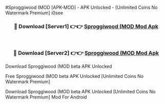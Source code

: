 #Sproggiwood (MOD [APK-MOD] - APK Unlocked - [Unlimited Coins No Watermark Premium] i0see



<div align="center">

<h3>🔴 Download [Server1] 👉👉 <a href="https://momento.my/?title=Sproggiwood_(MOD">Sproggiwood (MOD Mod Apk</a></h3><br>

<h3>🔴 Download [Server2] 👉👉 <a href="https://momento.my/?title=Sproggiwood_(MOD">Sproggiwood (MOD Mod Apk</a></h3>
</div>



Download Sproggiwood (MOD beta APK Unlocked

Free Sproggiwood (MOD beta APK Unlocked [Unlimited Coins No Watermark Premium]

Download Sproggiwood (MOD beta APK Unlocked [Unlimited Coins No Watermark Premium] Mod For Android
